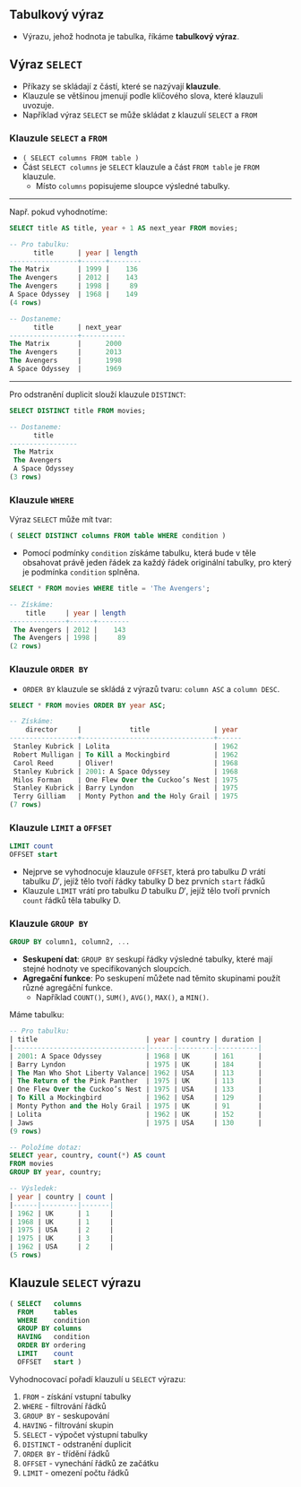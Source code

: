 ## Tabulkový výraz
- Výrazu, jehož hodnota je tabulka, říkáme **tabulkový výraz**. 
## Výraz `SELECT`
- Příkazy se skládají z částí, které se nazývají **klauzule**.
- Klauzule se většinou jmenují podle klíčového slova, které klauzuli uvozuje.
- Například výraz `SELECT` se může skládat z klauzulí `SELECT` a `FROM`

### Klauzule `SELECT` a `FROM`
- `( SELECT columns FROM table )`
- Část `SELECT columns` je `SELECT` klauzule a část `FROM table` je `FROM` klauzule.
	- Místo `columns` popisujeme sloupce výsledné tabulky.

---
Např. pokud vyhodnotíme:
```sql
SELECT title AS title, year + 1 AS next_year FROM movies;

-- Pro tabulku:
      title      | year | length
-----------------+------+--------
The Matrix       | 1999 |    136
The Avengers     | 2012 |    143
The Avengers     | 1998 |     89
A Space Odyssey  | 1968 |    149
(4 rows)

-- Dostaneme:
      title      | next_year
-----------------+-----------
The Matrix       |      2000
The Avengers     |      2013
The Avengers     |      1998
A Space Odyssey  |      1969
```
---
Pro odstranění duplicit slouží klauzule `DISTINCT`:
```sql
SELECT DISTINCT title FROM movies;

-- Dostaneme:
      title
-----------------
 The Matrix
 The Avengers
 A Space Odyssey
(3 rows)
```

### Klauzule `WHERE`
Výraz `SELECT` může mít tvar:
```sql
( SELECT DISTINCT columns FROM table WHERE condition )
```
- Pomocí podmínky `condition` získáme tabulku, která bude v těle obsahovat právě jeden řádek za každý řádek originální tabulky, pro který je podmínka `condition` splněna.
```sql
SELECT * FROM movies WHERE title = 'The Avengers';

-- Získáme:
    title     | year | length
--------------+------+--------
 The Avengers | 2012 |    143
 The Avengers | 1998 |     89
(2 rows)
```
### Klauzule `ORDER BY`
- `ORDER BY` klauzule se skládá z výrazů tvaru: `column ASC` a `column DESC`.
```sql
SELECT * FROM movies ORDER BY year ASC;

-- Získáme:
    director     |            title                | year
-----------------+---------------------------------+------
 Stanley Kubrick | Lolita                          | 1962
 Robert Mulligan | To Kill a Mockingbird           | 1962
 Carol Reed      | Oliver!                         | 1968
 Stanley Kubrick | 2001: A Space Odyssey           | 1968
 Milos Forman    | One Flew Over the Cuckoo’s Nest | 1975
 Stanley Kubrick | Barry Lyndon                    | 1975
 Terry Gilliam   | Monty Python and the Holy Grail | 1975
(7 rows)
```

### Klauzule `LIMIT` a `OFFSET`
```sql
LIMIT count
OFFSET start
```
- Nejprve se vyhodnocuje klauzule `OFFSET`, která pro tabulku $D$ vrátí tabulku $D'$, jejíž tělo tvoří řádky tabulky D bez prvních `start` řádků
- Klauzule `LIMIT` vrátí pro tabulku $D$ tabulku $D'$, jejíž tělo tvoří prvních `count` řádků těla tabulky D.

### Klauzule `GROUP BY`
```sql
GROUP BY column1, column2, ...
```
- **Seskupení dat**: `GROUP BY` seskupí řádky výsledné tabulky, které mají stejné hodnoty ve specifikovaných sloupcích.
- **Agregační funkce**: Po seskupení můžete nad těmito skupinami použít různé agregáční funkce. 
	- Například `COUNT()`, `SUM()`, `AVG()`, `MAX()`, a `MIN()`.

Máme tabulku:
```sql
-- Pro tabulku:
| title                           | year | country | duration |
|---------------------------------|------|---------|----------|
| 2001: A Space Odyssey           | 1968 | UK      | 161      |
| Barry Lyndon                    | 1975 | UK      | 184      |
| The Man Who Shot Liberty Valance| 1962 | USA     | 113      |
| The Return of the Pink Panther  | 1975 | UK      | 113      |
| One Flew Over the Cuckoo’s Nest | 1975 | USA     | 133      |
| To Kill a Mockingbird           | 1962 | USA     | 129      |
| Monty Python and the Holy Grail | 1975 | UK      | 91       |
| Lolita                          | 1962 | UK      | 152      |
| Jaws                            | 1975 | USA     | 130      |
(9 rows)

-- Položíme dotaz:
SELECT year, country, count(*) AS count
FROM movies
GROUP BY year, country;

-- Výsledek:
| year | country | count |
|------|---------|-------|
| 1962 | UK      | 1     |
| 1968 | UK      | 1     |
| 1975 | USA     | 2     |
| 1975 | UK      | 3     |
| 1962 | USA     | 2     |
(5 rows)
```
## Klauzule `SELECT` výrazu
```sql
( SELECT   columns
  FROM     tables
  WHERE    condition
  GROUP BY columns
  HAVING   condition
  ORDER BY ordering
  LIMIT    count
  OFFSET   start )
```

Vyhodnocovací pořadí klauzulí u `SELECT` výrazu:
1. `FROM` - získání vstupní tabulky
2. `WHERE` - filtrování řádků
3. `GROUP BY` - seskupování
4. `HAVING` - filtrování skupin
5. `SELECT` - výpočet výstupní tabulky
6. `DISTINCT` - odstranění duplicit
7. `ORDER BY` - třídění řádků
8. `OFFSET` - vynechání řádků ze začátku
9. `LIMIT` - omezení počtu řádků